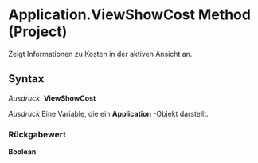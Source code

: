 
# Application.ViewShowCost Method (Project)

Zeigt Informationen zu Kosten in der aktiven Ansicht an.


## Syntax

 _Ausdruck_. **ViewShowCost**

 _Ausdruck_ Eine Variable, die ein **Application** -Objekt darstellt.


### Rückgabewert

 **Boolean**

